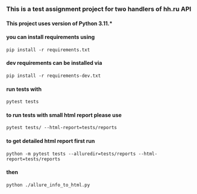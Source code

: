 
### This is a test assignment project for two handlers of hh.ru API

#### This project uses version of Python 3.11.*

#### you can install requirements using
`pip install -r requirements.txt`

#### dev requirements can be installed via
`pip install -r requirements-dev.txt`

#### run tests with 
`pytest tests`

#### to run tests with small html report please use
`pytest tests/ --html-report=tests/reports`

#### to get detailed html report first run
`python -m pytest tests --alluredir=tests/reports --html-report=tests/reports`

#### then
`python ./allure_info_to_html.py`

